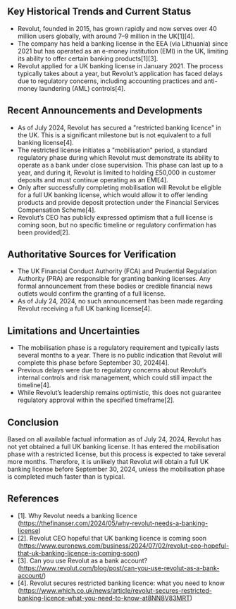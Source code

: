 ## Key Historical Trends and Current Status

- Revolut, founded in 2015, has grown rapidly and now serves over 40 million users globally, with around 7–9 million in the UK[1][4].
- The company has held a banking license in the EEA (via Lithuania) since 2021 but has operated as an e-money institution (EMI) in the UK, limiting its ability to offer certain banking products[1][3].
- Revolut applied for a UK banking license in January 2021. The process typically takes about a year, but Revolut’s application has faced delays due to regulatory concerns, including accounting practices and anti-money laundering (AML) controls[4].

## Recent Announcements and Developments

- As of July 2024, Revolut has secured a "restricted banking licence" in the UK. This is a significant milestone but is not equivalent to a full banking license[4].
- The restricted license initiates a "mobilisation" period, a standard regulatory phase during which Revolut must demonstrate its ability to operate as a bank under close supervision. This phase can last up to a year, and during it, Revolut is limited to holding £50,000 in customer deposits and must continue operating as an EMI[4].
- Only after successfully completing mobilisation will Revolut be eligible for a full UK banking license, which would allow it to offer lending products and provide deposit protection under the Financial Services Compensation Scheme[4].
- Revolut’s CEO has publicly expressed optimism that a full license is coming soon, but no specific timeline or regulatory confirmation has been provided[2].

## Authoritative Sources for Verification

- The UK Financial Conduct Authority (FCA) and Prudential Regulation Authority (PRA) are responsible for granting banking licenses. Any formal announcement from these bodies or credible financial news outlets would confirm the granting of a full license.
- As of July 24, 2024, no such announcement has been made regarding Revolut receiving a full UK banking license[4].

## Limitations and Uncertainties

- The mobilisation phase is a regulatory requirement and typically lasts several months to a year. There is no public indication that Revolut will complete this phase before September 30, 2024[4].
- Previous delays were due to regulatory concerns about Revolut’s internal controls and risk management, which could still impact the timeline[4].
- While Revolut’s leadership remains optimistic, this does not guarantee regulatory approval within the specified timeframe[2].

## Conclusion

Based on all available factual information as of July 24, 2024, Revolut has not yet obtained a full UK banking license. It has entered the mobilisation phase with a restricted license, but this process is expected to take several more months. Therefore, it is unlikely that Revolut will obtain a full UK banking license before September 30, 2024, unless the mobilisation phase is completed much faster than is typical.

## References

- [1]. Why Revolut needs a banking licence (https://thefinanser.com/2024/05/why-revolut-needs-a-banking-license)
- [2]. Revolut CEO hopeful that UK banking licence is coming soon (https://www.euronews.com/business/2024/07/02/revolut-ceo-hopeful-that-uk-banking-licence-is-coming-soon)
- [3]. Can you use Revolut as a bank account? (https://www.revolut.com/blog/post/can-you-use-revolut-as-a-bank-account/)
- [4]. Revolut secures restricted banking licence: what you need to know (https://www.which.co.uk/news/article/revolut-secures-restricted-banking-licence-what-you-need-to-know-at8NN8V83MRT)